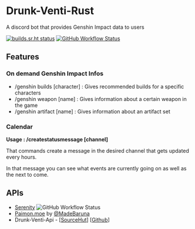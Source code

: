 # Drunk-Venti-Rust

A discord bot that provides Genshin Impact data to users

[![builds.sr.ht status](https://builds.sr.ht/~estym/Drunk-Venti.svg)](https://sr.ht/~estym/Drunk-Venti?)
[![GitHub Workflow Status](https://img.shields.io/github/workflow/status/Estyms/Drunk-Venti-Rust/Rust?label=github)](https://github.com/Estyms/Drunk-Venti-Rust)


## Features

### On demand Genshin Impact Infos
- /genshin builds [character] : Gives recommended builds for a specific characters
- /genshin weapon [name] : Gives information about a certain weapon in the game
- /genshin artifact [name] : Gives information about an artifact set

### Calendar
**Usage : /createstatusmessage [channel]**

That commands create a message in the desired channel that gets updated every hours.

In that message you can see what events are currently going on as well as the next to come.


## APIs
- [Serenity](https://github.com/serenity-rs/serenity) ![GitHub Workflow Status](https://img.shields.io/github/workflow/status/serenity-rs/serenity/CI?label=github)
- [Paimon.moe](https://paimon.moe/) by [@MadeBaruna](https://github.com/MadeBaruna)
- Drunk-Venti-Api - [[SourceHut](https://git.sr.ht/~estym/Drunk-Venti-Api)] [[Github](https://github.com/Estyms/Drunk-Venti-Api)]